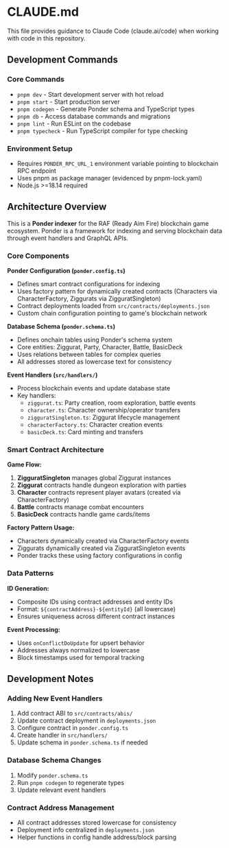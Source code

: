 # CLAUDE.md

This file provides guidance to Claude Code (claude.ai/code) when working with code in this repository.

## Development Commands

### Core Commands
- `pnpm dev` - Start development server with hot reload
- `pnpm start` - Start production server
- `pnpm codegen` - Generate Ponder schema and TypeScript types
- `pnpm db` - Access database commands and migrations
- `pnpm lint` - Run ESLint on the codebase
- `pnpm typecheck` - Run TypeScript compiler for type checking

### Environment Setup
- Requires `PONDER_RPC_URL_1` environment variable pointing to blockchain RPC endpoint
- Uses pnpm as package manager (evidenced by pnpm-lock.yaml)
- Node.js >=18.14 required

## Architecture Overview

This is a **Ponder indexer** for the RAF (Ready Aim Fire) blockchain game ecosystem. Ponder is a framework for indexing and serving blockchain data through event handlers and GraphQL APIs.

### Core Components

**Ponder Configuration (`ponder.config.ts`)**
- Defines smart contract configurations for indexing
- Uses factory pattern for dynamically created contracts (Characters via CharacterFactory, Ziggurats via ZigguratSingleton)
- Contract deployments loaded from `src/contracts/deployments.json`
- Custom chain configuration pointing to game's blockchain network

**Database Schema (`ponder.schema.ts`)**
- Defines onchain tables using Ponder's schema system
- Core entities: Ziggurat, Party, Character, Battle, BasicDeck
- Uses relations between tables for complex queries
- All addresses stored as lowercase text for consistency

**Event Handlers (`src/handlers/`)**
- Process blockchain events and update database state
- Key handlers:
  - `ziggurat.ts`: Party creation, room exploration, battle events
  - `character.ts`: Character ownership/operator transfers
  - `zigguratSingleton.ts`: Ziggurat lifecycle management
  - `characterFactory.ts`: Character creation events
  - `basicDeck.ts`: Card minting and transfers

### Smart Contract Architecture

**Game Flow:**
1. **ZigguratSingleton** manages global Ziggurat instances
2. **Ziggurat** contracts handle dungeon exploration with parties
3. **Character** contracts represent player avatars (created via CharacterFactory)
4. **Battle** contracts manage combat encounters
5. **BasicDeck** contracts handle game cards/items

**Factory Pattern Usage:**
- Characters dynamically created via CharacterFactory events
- Ziggurats dynamically created via ZigguratSingleton events
- Ponder tracks these using factory configurations in config

### Data Patterns

**ID Generation:**
- Composite IDs using contract addresses and entity IDs
- Format: `${contractAddress}-${entityId}` (all lowercase)
- Ensures uniqueness across different contract instances

**Event Processing:**
- Uses `onConflictDoUpdate` for upsert behavior
- Addresses always normalized to lowercase
- Block timestamps used for temporal tracking

## Development Notes

### Adding New Event Handlers
1. Add contract ABI to `src/contracts/abis/`
2. Update contract deployment in `deployments.json`
3. Configure contract in `ponder.config.ts`
4. Create handler in `src/handlers/`
5. Update schema in `ponder.schema.ts` if needed

### Database Schema Changes
1. Modify `ponder.schema.ts`
2. Run `pnpm codegen` to regenerate types
3. Update relevant event handlers

### Contract Address Management
- All contract addresses stored lowercase for consistency
- Deployment info centralized in `deployments.json`
- Helper functions in config handle address/block parsing